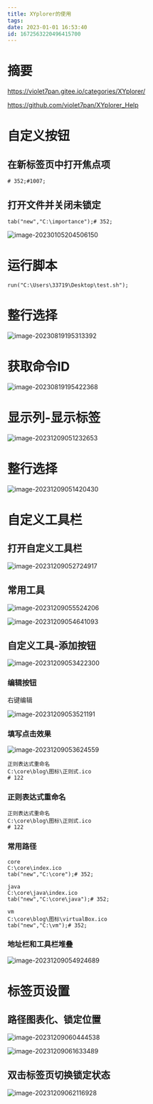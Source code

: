 ```yaml
---
title: XYplorer的使用
tags: 
date: 2023-01-01 16:53:40
id: 1672563220496415700
---
```

# 摘要





https://violet7pan.gitee.io/categories/XYplorer/

https://github.com/violet7pan/XYplorer_Help







# 自定义按钮

## 在新标签页中打开焦点项

```
# 352;#1007;
```



## 打开文件并关闭未锁定

```
tab("new","C:\importance");# 352;
```

![image-20230105204506150](assets/images/image-20230105204506150.png)

# 运行脚本

```
run("C:\Users\33719\Desktop\test.sh");
```

# 整行选择

![image-20230819195313392](assets/images/image-20230819195313392.png)





# 获取命令ID

![image-20230819195422368](assets/images/image-20230819195422368.png)













# 显示列-显示标签

![image-20231209051232653](assets/images/image-20231209051232653.png)













# 整行选择

![image-20231209051420430](assets/images/image-20231209051420430.png)



# 自定义工具栏

## 打开自定义工具栏

![image-20231209052724917](assets/images/image-20231209052724917.png)



## 常用工具

![image-20231209055524206](assets/images/image-20231209055524206.png)

![image-20231209054641093](assets/images/image-20231209054641093.png)

## 自定义工具-添加按钮

![image-20231209053422300](assets/images/image-20231209053422300.png)

### 编辑按钮

右键编辑

![image-20231209053521191](assets/images/image-20231209053521191.png)

### 填写点击效果

![image-20231209053624559](assets/images/image-20231209053624559.png)



```
正则表达式重命名
C:\core\blog\图标\正则式.ico
# 122
```



### 正则表达式重命名

```
正则表达式重命名
C:\core\blog\图标\正则式.ico
# 122
```

### 常用路径

```
core
C:\core\index.ico
tab("new","C:\core");# 352;
```

```
java
C:\core\java\index.ico
tab("new","C:\core\java");# 352;
```

```
vm
C:\core\blog\图标\virtualBox.ico
tab("new","C:\vm");# 352;
```



### 地址栏和工具栏堆叠

![image-20231209054924689](assets/images/image-20231209054924689.png)









# 标签页设置

## 路径图表化、锁定位置

![image-20231209060444538](assets/images/image-20231209060444538.png)

























![image-20231209061633489](assets/images/image-20231209061633489.png)





## 双击标签页切换锁定状态

![image-20231209062116928](assets/images/image-20231209062116928.png)





